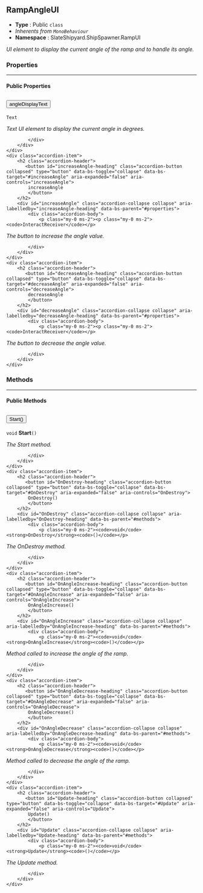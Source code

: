 ## RampAngleUI
* **Type** : Public `class`
* _Inherents from `MonoBehaviour`_ 
* **Namespace** : SlateShipyard.ShipSpawner.RampUI

_UI element to display the current angle of the ramp and to handle its angle._





### Properties

---


#### Public Properties
<div class="accordion" id="properties">
	<div class="accordion-item">
		<h2 class="accordion-header">
           <button id="angleDisplayText-heading" class="accordion-button collapsed" type="button" data-bs-toggle="collapse" data-bs-target="#angleDisplayText" aria-expanded="false" aria-controls="angleDisplayText">
            angleDisplayText
			</button>
		</h2>
		<div id="angleDisplayText" class="accordion-collapse collapse" aria-labelledby="angleDisplayText-heading" data-bs-parent="#properties">
			<div class="accordion-body">
				<p class="my-0 ms-2"><p class="my-0 ms-2"><code>Text</code></p>
</p>
<p class="my-0 ms-2"><i>Text UI element to display the current angle in degrees.</i></p>
				
				
			</div>
		</div>
	</div>
	<div class="accordion-item">
		<h2 class="accordion-header">
           <button id="increaseAngle-heading" class="accordion-button collapsed" type="button" data-bs-toggle="collapse" data-bs-target="#increaseAngle" aria-expanded="false" aria-controls="increaseAngle">
            increaseAngle
			</button>
		</h2>
		<div id="increaseAngle" class="accordion-collapse collapse" aria-labelledby="increaseAngle-heading" data-bs-parent="#properties">
			<div class="accordion-body">
				<p class="my-0 ms-2"><p class="my-0 ms-2"><code>InteractReceiver</code></p>
</p>
<p class="my-0 ms-2"><i>The button to increase the angle value.</i></p>
				
				
			</div>
		</div>
	</div>
	<div class="accordion-item">
		<h2 class="accordion-header">
           <button id="decreaseAngle-heading" class="accordion-button collapsed" type="button" data-bs-toggle="collapse" data-bs-target="#decreaseAngle" aria-expanded="false" aria-controls="decreaseAngle">
            decreaseAngle
			</button>
		</h2>
		<div id="decreaseAngle" class="accordion-collapse collapse" aria-labelledby="decreaseAngle-heading" data-bs-parent="#properties">
			<div class="accordion-body">
				<p class="my-0 ms-2"><p class="my-0 ms-2"><code>InteractReceiver</code></p>
</p>
<p class="my-0 ms-2"><i>The button to decrease the angle value.</i></p>
				
				
			</div>
		</div>
	</div>
</div>



### Methods

---


#### Public Methods
<div class="accordion" id="methods">
	<div class="accordion-item">
		<h2 class="accordion-header">
           <button id="Start-heading" class="accordion-button collapsed" type="button" data-bs-toggle="collapse" data-bs-target="#Start" aria-expanded="false" aria-controls="Start">
            Start()
			</button>
		</h2>
		<div id="Start" class="accordion-collapse collapse" aria-labelledby="Start-heading" data-bs-parent="#methods">
			<div class="accordion-body">
				<p class="my-0 ms-2"><code>void</code> <strong>Start</strong><code>()</code></p>

<p class="my-0 ms-2"><i>The Start method.</i></p>
				
				
			</div>
		</div>
	</div>
	<div class="accordion-item">
		<h2 class="accordion-header">
           <button id="OnDestroy-heading" class="accordion-button collapsed" type="button" data-bs-toggle="collapse" data-bs-target="#OnDestroy" aria-expanded="false" aria-controls="OnDestroy">
            OnDestroy()
			</button>
		</h2>
		<div id="OnDestroy" class="accordion-collapse collapse" aria-labelledby="OnDestroy-heading" data-bs-parent="#methods">
			<div class="accordion-body">
				<p class="my-0 ms-2"><code>void</code> <strong>OnDestroy</strong><code>()</code></p>

<p class="my-0 ms-2"><i>The OnDestroy method.</i></p>
				
				
			</div>
		</div>
	</div>
	<div class="accordion-item">
		<h2 class="accordion-header">
           <button id="OnAngleIncrease-heading" class="accordion-button collapsed" type="button" data-bs-toggle="collapse" data-bs-target="#OnAngleIncrease" aria-expanded="false" aria-controls="OnAngleIncrease">
            OnAngleIncrease()
			</button>
		</h2>
		<div id="OnAngleIncrease" class="accordion-collapse collapse" aria-labelledby="OnAngleIncrease-heading" data-bs-parent="#methods">
			<div class="accordion-body">
				<p class="my-0 ms-2"><code>void</code> <strong>OnAngleIncrease</strong><code>()</code></p>

<p class="my-0 ms-2"><i>Method called to increase the angle of the ramp.</i></p>
				
				
			</div>
		</div>
	</div>
	<div class="accordion-item">
		<h2 class="accordion-header">
           <button id="OnAngleDecrease-heading" class="accordion-button collapsed" type="button" data-bs-toggle="collapse" data-bs-target="#OnAngleDecrease" aria-expanded="false" aria-controls="OnAngleDecrease">
            OnAngleDecrease()
			</button>
		</h2>
		<div id="OnAngleDecrease" class="accordion-collapse collapse" aria-labelledby="OnAngleDecrease-heading" data-bs-parent="#methods">
			<div class="accordion-body">
				<p class="my-0 ms-2"><code>void</code> <strong>OnAngleDecrease</strong><code>()</code></p>

<p class="my-0 ms-2"><i>Method called to decrease the angle of the ramp.</i></p>
				
				
			</div>
		</div>
	</div>
	<div class="accordion-item">
		<h2 class="accordion-header">
           <button id="Update-heading" class="accordion-button collapsed" type="button" data-bs-toggle="collapse" data-bs-target="#Update" aria-expanded="false" aria-controls="Update">
            Update()
			</button>
		</h2>
		<div id="Update" class="accordion-collapse collapse" aria-labelledby="Update-heading" data-bs-parent="#methods">
			<div class="accordion-body">
				<p class="my-0 ms-2"><code>void</code> <strong>Update</strong><code>()</code></p>

<p class="my-0 ms-2"><i>The Update method.</i></p>
				
				
			</div>
		</div>
	</div>
</div>


